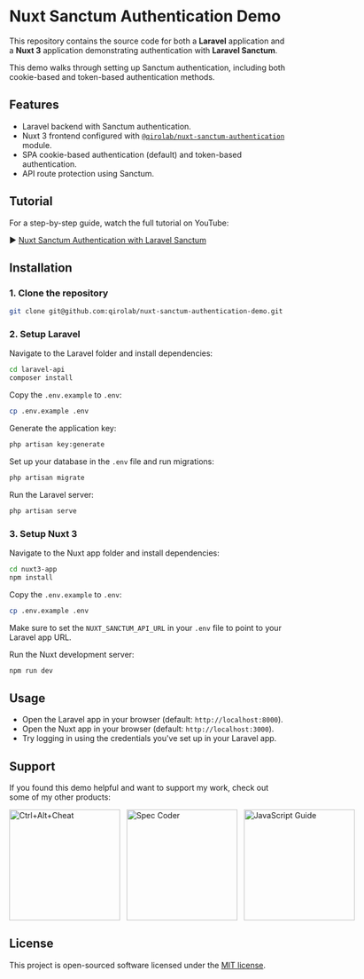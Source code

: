 # Nuxt Sanctum Authentication Demo

This repository contains the source code for both a **Laravel** application and a **Nuxt 3** application demonstrating authentication with **Laravel Sanctum**.

This demo walks through setting up Sanctum authentication, including both cookie-based and token-based authentication methods.

## Features
- Laravel backend with Sanctum authentication.
- Nuxt 3 frontend configured with [`@qirolab/nuxt-sanctum-authentication`](https://github.com/qirolab/nuxt-sanctum-authentication "`@qirolab/nuxt-sanctum-authentication`") module.
- SPA cookie-based authentication (default) and token-based authentication.
- API route protection using Sanctum.

## Tutorial

For a step-by-step guide, watch the full tutorial on YouTube:

▶ [Nuxt Sanctum Authentication with Laravel Sanctum](https://www.youtube.com/watch?v=CLjd0_o67OA)

## Installation

### 1. Clone the repository

```bash
git clone git@github.com:qirolab/nuxt-sanctum-authentication-demo.git
```

### 2. Setup Laravel

Navigate to the Laravel folder and install dependencies:

```bash
cd laravel-api
composer install
```

Copy the `.env.example` to `.env`:

```bash
cp .env.example .env
```

Generate the application key:

```bash
php artisan key:generate
```

Set up your database in the `.env` file and run migrations:

```bash
php artisan migrate
```

Run the Laravel server:

```bash
php artisan serve
```

### 3. Setup Nuxt 3

Navigate to the Nuxt app folder and install dependencies:

```bash
cd nuxt3-app
npm install
```

Copy the `.env.example` to `.env`:

```bash
cp .env.example .env
```

Make sure to set the `NUXT_SANCTUM_API_URL` in your `.env` file to point to your Laravel app URL.

Run the Nuxt development server:

```bash
npm run dev
```

## Usage

- Open the Laravel app in your browser (default: `http://localhost:8000`).
- Open the Nuxt app in your browser (default: `http://localhost:3000`).
- Try logging in using the credentials you've set up in your Laravel app.

## Support

If you found this demo helpful and want to support my work, check out some of my other products:

<div style="display:flex;">
  <a href="https://qirolab.com/ctrl-alt-cheat" title="Ctrl+Alt+Cheat - The Ultimate Cheat Sheets at Your Fingertips">
    <img width="200" height="200" src="https://i.imgur.com/6igLwXU.png" alt="Ctrl+Alt+Cheat" />
  </a>
  &nbsp;&nbsp;&nbsp;
  <a href="https://qirolab.com/spec-coder" title="Spec Coder: AI-Powered VS Code Extension">
     <img width="200" height="200" src="https://i.imgur.com/zHSNlJu.png" alt="Spec Coder" />
  </a>
  &nbsp;&nbsp;&nbsp;
  <a href="https://qirolab.gumroad.com/l/javascript-from-es2015-to-es2023" title="JavaScript: A Comprehensive Guide from ES2015 to ES2023 - eBook">
      <img width="200" height="200" src="https://i.imgur.com/vXnJAul.png" alt="JavaScript Guide" />
  </a>
</div>

## License

This project is open-sourced software licensed under the [MIT license](https://opensource.org/licenses/MIT).

